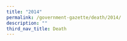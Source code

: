 ```yaml
---
title: "2014"
permalink: /government-gazette/death/2014/
description: ""
third_nav_title: Death
---
```

